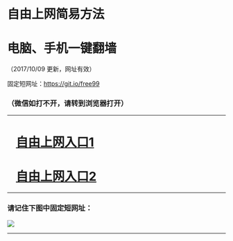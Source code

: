 ﻿# 自由上网简易方法

# 电脑、手机一键翻墙

（2017/10/09 更新，网址有效）

固定短网址：https://git.io/free99

### （微信如打不开，请转到浏览器打开）


***





# &nbsp;&nbsp; <a href="http://ft2722110786.fwq-tz-1001.info/fwqtz01.html?t=100900111669 " target="_blank">自由上网入口1</a>
# &nbsp;&nbsp; <a href="http://ft1423110077.fwq-tz-1002.info/fwqtz02.html?t=100900127078 " target="_blank">自由上网入口2</a>
***

### 请记住下图中固定短网址：

<img src="https://s3-us-west-2.amazonaws.com/fwq-1001/yjfq-20170905okok.png" /> 


***

